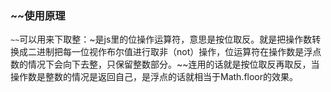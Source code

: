 ### ~~使用原理
`~~`可以用来下取整：~是js里的位操作运算符，意思是按位取反。就是把操作数转换成二进制把每一位视作布尔值进行取非（not）操作，位运算符在操作数是浮点数的情况下会向下去整，只保留整数部分。~~连用的话就是按位取反再取反，当操作数是整数的情况是返回自己，是浮点的话就相当于Math.floor的效果。

